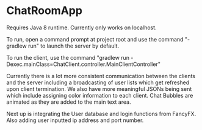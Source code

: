 # ChatRoomApp

Requires Java 8 runtime.
Currently only works on localhost.

To run, open a command prompt at project root and use the command "-gradlew run" to launch the server by default.

To run the client, use the command "gradlew run -Dexec.mainClass=ChatClient.controller.MainClientController"

Currently there is a lot more consistent communication between the clients and the server including a broadcasting of user lists which get refreshed upon client termination. We also have more meaningful JSONs being sent which include assigning color information to each client. Chat Bubbles are animated as they are added to the main text area. 

Next up is integrating the User database and login functions from FancyFX. Also adding user inputted ip address and port number. 
